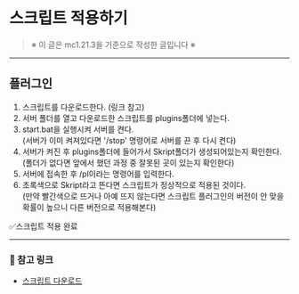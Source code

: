# **스크립트 적용하기**

> <span class="cc">※ 이 글은 mc1.21.3을 기준으로 작성한 글입니다 ※</span>

---

## <span class="title">플러그인</span>

1. <span class="file">스크립트</span>를 다운로드한다. <span class="ref">(링크 참고)</span>  
2. 서버 폴더를 열고 다운로드한 <span class="file">스크립트</span>를 <span class="warn">plugins</span>폴더에 넣는다.  
3. <span class="file">start.bat</span>을 실행시켜 서버를 켠다.  
   <span class="ref">(서버가 이미 켜져있다면 '/stop' 명령어로 서버를 끈 후 다시 켠다)</span>  
4. 서버가 켜진 후 <span class="warn">plugins</span>폴더에 들어가서 <span class="warn">Skript</span>폴더가 생성되어있는지 확인한다.  
   <span class="ref">(폴더가 없다면 앞에서 했던 과정 중 잘못된 곳이 있는지 확인한다)</span>  
5. 서버에 접속한 후 <span class="warn">/pl</span>이라는 명령어를 입력한다.  
6. 초록색으로 <span class="ca">Skript</span>라고 뜬다면 스크립트가 정상적으로 적용된 것이다.  
   <span class="ref">(만약 빨간색으로 뜨거나 아예 뜨지 않는다면 스크립트 플러그인의 버전이 안 맞을 확률이 높으니 다른 버전으로 적용해본다)</span>  

✅스크립트 적용 완료

---

### 📎 참고 링크
- [스크립트 다운로드](https://skunity.com/downloads)  
